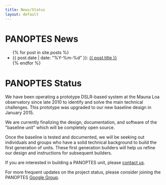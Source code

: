 ```yaml
---
title: News/Status
layout: default
---
```


# PANOPTES News

<ul>
  {% for post in site.posts %}
    <li>
    {{ post.date | date: "%Y-%m-%d" }}:
    <a href="{{ post.url }}">{{ post.title }}</a>
    </li>
  {% endfor %}
</ul>

# PANOPTES Status

We have been operating a prototype DSLR-based system at the Mauna Loa observatory since late 2010 to identify and solve the main technical challenges.  This prototype was upgraded to our new baseline design in January 2015.

We are currently finalizing the design, documentation, and software of the "baseline unit" which will be completely open source.

Once the baseline is tested and documented, we will be seeking out individuals and groups who have a solid technical background to build the first generation of units.  These first generation builders will help us refine our design and instructions for subsequent builders.

If you are interested in building a PANOPTES unit, please [contact us](contact.html).

For more frequent updates on the project status, please consider joining the PANOPTES [Google Group](contact.html).
